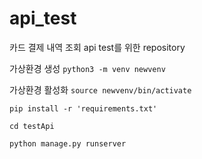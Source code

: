 # api_test
카드 결제 내역 조회 api test를 위한 repository

가상환경 생성
`python3 -m venv newvenv`

가상환경 활성화
`source newvenv/bin/activate`

`pip install -r 'requirements.txt'`

`cd testApi`

`python manage.py runserver`
